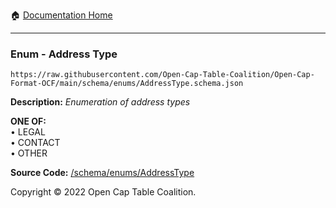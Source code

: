 :house: [Documentation Home](../../home/xudiera/code/README.md)

---

### Enum - Address Type

`https://raw.githubusercontent.com/Open-Cap-Table-Coalition/Open-Cap-Format-OCF/main/schema/enums/AddressType.schema.json`

**Description:** _Enumeration of address types_

**ONE OF:**</br>&bull; LEGAL </br>&bull; CONTACT </br>&bull; OTHER

**Source Code:** [/schema/enums/AddressType](../../../../../../../../schema/enums/AddressType.schema.json)

Copyright © 2022 Open Cap Table Coalition.
